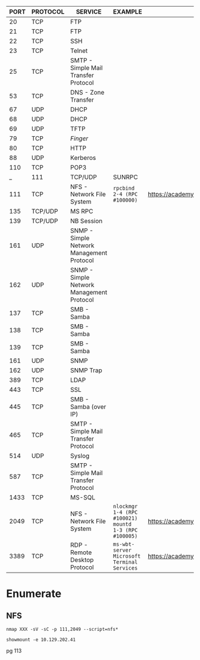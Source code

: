 |PORT|PROTOCOL|SERVICE|EXAMPLE|RESOURCES|
|---|---|---|---|---|
|20|TCP|FTP|||
|21|TCP|FTP|||
|22|TCP|SSH|||
|23|TCP|Telnet|||
|25|TCP|SMTP - Simple Mail Transfer Protocol|||
|53|TCP|DNS - Zone Transfer||
|67|UDP|DHCP|||
|68|UDP|DHCP|||
|69|UDP|TFTP|||
|79|TCP|_Finger_|||
|80|TCP|HTTP|||
|88|UDP|Kerberos|||
|110|TCP|POP3|||
_|111|TCP/UDP|SUNRPC|||_
|111|TCP|NFS - Network File System | `rpcbind  2-4 (RPC #100000)` | https://academy.hackthebox.com/module/112/section/1068|
|135|TCP/UDP|MS RPC|||
|139|TCP/UDP|NB Session|||
|161|UDP|SNMP - Simple Network Management Protocol|||
|162|UDP|SNMP - Simple Network Management Protocol|||
|137|TCP|SMB - Samba|||
|138|TCP|SMB - Samba|||
|139|TCP|SMB - Samba|||
|161|UDP|SNMP|||
|162|UDP|SNMP Trap|||
|389|TCP|LDAP|||
|443|TCP|SSL|||
|445|TCP|SMB - Samba (over IP)|||
|465|TCP|SMTP - Simple Mail Transfer Protocol|||
|514|UDP|Syslog|||
|587|TCP|SMTP - Simple Mail Transfer Protocol|||
|1433|TCP|MS-SQL|||
|2049|TCP|NFS - Network File System | `nlockmgr 1-4 (RPC #100021)` `mountd  1-3 (RPC #100005)` | https://academy.hackthebox.com/module/112/section/1068|
|3389|TCP|RDP - Remote Desktop Protocol | `ms-wbt-server Microsoft Terminal Services` | https://academy.hackthebox.com/module/112/section/1242 | 



# Enumerate
## NFS
`nmap XXX -sV -sC -p 111,2049 --script=nfs*`

`showmount -e 10.129.202.41`


pg 113